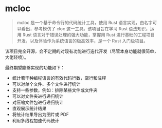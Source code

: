 # mcloc

> mcloc 是一个基于命令行的代码统计工具，使用 Rust 语言实现，由名字可以看出，参考模仿了 cloc 这一工具。该项目旨在学习 Rust 语法知识，运用 Rust 语言对于错误处理的强大功能，掌握用 Rust 进行基础的工程项目开发，以及体验作为系统语言的极高效率，是一个 Rust 入门级项目。

该项目完全开源，会不定期的对现有功能进行迭代开发（尽管本身功能就很简单，大佬轻喷）。

最终期望能够实现的功能如下：
- 统计若干种编程语言的有效代码行数，空行和注释
- 可以对单个文件、多个文件进行统计
- 支持一些参数，例如：排除某些文件或文件夹
- 可以对文件夹进行递归统计
- 对压缩文件包进行递归统计
- 直观展示统计结果
- 将统计结果导出为图片或 PDF
- 利用多线程加速代码统计